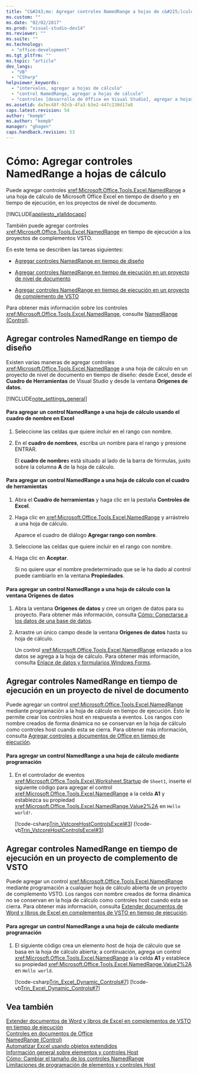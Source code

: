 ```yaml
---
title: "C&#243;mo: Agregar controles NamedRange a hojas de c&#225;lculo | Microsoft Docs"
ms.custom: ""
ms.date: "02/02/2017"
ms.prod: "visual-studio-dev14"
ms.reviewer: ""
ms.suite: ""
ms.technology: 
  - "office-development"
ms.tgt_pltfrm: ""
ms.topic: "article"
dev_langs: 
  - "VB"
  - "CSharp"
helpviewer_keywords: 
  - "intervalos, agregar a hojas de cálculo"
  - "control NamedRange, agregar a hojas de cálculo"
  - "controles [desarrollo de Office en Visual Studio], agregar a hojas de cálculo"
ms.assetid: da7ec48f-92cb-4fa3-b3e2-447c238d17a8
caps.latest.revision: 54
author: "kempb"
ms.author: "kempb"
manager: "ghogen"
caps.handback.revision: 53
---
```

# C&#243;mo: Agregar controles NamedRange a hojas de c&#225;lculo
  Puede agregar controles <xref:Microsoft.Office.Tools.Excel.NamedRange> a una hoja de cálculo de Microsoft Office Excel en tiempo de diseño y en tiempo de ejecución, en los proyectos de nivel de documento.  
  
 [!INCLUDE[appliesto_xlalldocapp](../vsto/includes/appliesto-xlalldocapp-md.md)]  
  
 También puede agregar controles <xref:Microsoft.Office.Tools.Excel.NamedRange> en tiempo de ejecución a los proyectos de complementos VSTO.  
  
 En este tema se describen las tareas siguientes:  
  
-   [Agregar controles NamedRange en tiempo de diseño](#designtime)  
  
-   [Agregar controles NamedRange en tiempo de ejecución en un proyecto de nivel de documento](#runtimedoclevel)  
  
-   [Agregar controles NamedRange en tiempo de ejecución en un proyecto de complemento de VSTO](#runtimeaddin)  
  
 Para obtener más información sobre los controles <xref:Microsoft.Office.Tools.Excel.NamedRange>, consulte [NamedRange &#40;Control&#41;](../vsto/namedrange-control.md).  
  
##  <a name="designtime"></a> Agregar controles NamedRange en tiempo de diseño  
 Existen varias maneras de agregar controles <xref:Microsoft.Office.Tools.Excel.NamedRange> a una hoja de cálculo en un proyecto de nivel de documento en tiempo de diseño: desde Excel, desde el **Cuadro de Herramientas** de Visual Studio y desde la ventana **Orígenes de datos**.  
  
 [!INCLUDE[note_settings_general](../sharepoint/includes/note-settings-general-md.md)]  
  
#### Para agregar un control NamedRange a una hoja de cálculo usando el cuadro de nombre en Excel  
  
1.  Seleccione las celdas que quiere incluir en el rango con nombre.  
  
2.  En el **cuadro de nombres**, escriba un nombre para el rango y presione ENTRAR.  
  
     El **cuadro de nombre**s está situado al lado de la barra de fórmulas, justo sobre la columna **A** de la hoja de cálculo.  
  
#### Para agregar un control NamedRange a una hoja de cálculo con el cuadro de herramientas  
  
1.  Abra el **Cuadro de herramientas** y haga clic en la pestaña **Controles de Excel**.  
  
2.  Haga clic en <xref:Microsoft.Office.Tools.Excel.NamedRange> y arrástrelo a una hoja de cálculo.  
  
     Aparece el cuadro de diálogo **Agregar rango con nombre**.  
  
3.  Seleccione las celdas que quiere incluir en el rango con nombre.  
  
4.  Haga clic en **Aceptar**.  
  
     Si no quiere usar el nombre predeterminado que se le ha dado al control puede cambiarlo en la ventana **Propiedades**.  
  
#### Para agregar un control NamedRange a una hoja de cálculo con la ventana Orígenes de datos  
  
1.  Abra la ventana **Orígenes de datos** y cree un origen de datos para su proyecto. Para obtener más información, consulta [Cómo: Conectarse a los datos de una base de datos](~/data-tools/how-to-connect-to-data-in-a-database.md).  
  
2.  Arrastre un único campo desde la ventana **Orígenes de datos** hasta su hoja de cálculo.  
  
     Un control <xref:Microsoft.Office.Tools.Excel.NamedRange> enlazado a los datos se agrega a la hoja de cálculo. Para obtener más información, consulta [Enlace de datos y formularios Windows Forms](http://msdn.microsoft.com/library/419aac5e-819b-4aad-88b0-73a2f8c0bd27).  
  
##  <a name="runtimedoclevel"></a> Agregar controles NamedRange en tiempo de ejecución en un proyecto de nivel de documento  
 Puede agregar un control <xref:Microsoft.Office.Tools.Excel.NamedRange> mediante programación a la hoja de cálculo en tiempo de ejecución. Esto le permite crear los controles host en respuesta a eventos. Los rangos con nombre creados de forma dinámica no se conservan en la hoja de cálculo como controles host cuando esta se cierra. Para obtener más información, consulta [Agregar controles a documentos de Office en tiempo de ejecución](../vsto/adding-controls-to-office-documents-at-run-time.md).  
  
#### Para agregar un control NamedRange a una hoja de cálculo mediante programación  
  
1.  En el controlador de eventos <xref:Microsoft.Office.Tools.Excel.Worksheet.Startup> de `Sheet1`, inserte el siguiente código para agregar el control <xref:Microsoft.Office.Tools.Excel.NamedRange> a la celda **A1** y establezca su propiedad <xref:Microsoft.Office.Tools.Excel.NamedRange.Value2%2A> en `Hello world!`.  
  
     [!code-csharp[Trin_VstcoreHostControlsExcel#3](../snippets/csharp/VS_Snippets_OfficeSP/Trin_VstcoreHostControlsExcel/CS/Sheet1.cs#3)]
     [!code-vb[Trin_VstcoreHostControlsExcel#3](../snippets/visualbasic/VS_Snippets_OfficeSP/Trin_VstcoreHostControlsExcel/VB/Sheet1.vb#3)]  
  
##  <a name="runtimeaddin"></a> Agregar controles NamedRange en tiempo de ejecución en un proyecto de complemento de VSTO  
 Puede agregar un control <xref:Microsoft.Office.Tools.Excel.NamedRange> mediante programación a cualquier hoja de cálculo abierta de un proyecto de complemento VSTO. Los rangos con nombre creados de forma dinámica no se conservan en la hoja de cálculo como controles host cuando esta se cierra. Para obtener más información, consulta [Extender documentos de Word y libros de Excel en complementos de VSTO en tiempo de ejecución](../vsto/extending-word-documents-and-excel-workbooks-in-vsto-add-ins-at-run-time.md).  
  
#### Para agregar un control NamedRange a una hoja de cálculo mediante programación  
  
1.  El siguiente código crea un elemento host de hoja de cálculo que se basa en la hoja de cálculo abierta; a continuación, agrega un control <xref:Microsoft.Office.Tools.Excel.NamedRange> a la celda **A1** y establece su propiedad <xref:Microsoft.Office.Tools.Excel.NamedRange.Value2%2A> en `Hello world`.  
  
     [!code-csharp[Trin_Excel_Dynamic_Controls#7](../snippets/csharp/VS_Snippets_OfficeSP/Trin_Excel_Dynamic_Controls/CS/ThisAddIn.cs#7)]
     [!code-vb[Trin_Excel_Dynamic_Controls#7](../snippets/visualbasic/VS_Snippets_OfficeSP/Trin_Excel_Dynamic_Controls/VB/ThisAddIn.vb#7)]  
  
## Vea también  
 [Extender documentos de Word y libros de Excel en complementos de VSTO en tiempo de ejecución](../vsto/extending-word-documents-and-excel-workbooks-in-vsto-add-ins-at-run-time.md)   
 [Controles en documentos de Office](../vsto/controls-on-office-documents.md)   
 [NamedRange &#40;Control&#41;](../vsto/namedrange-control.md)   
 [Automatizar Excel usando objetos extendidos](../vsto/automating-excel-by-using-extended-objects.md)   
 [Información general sobre elementos y controles Host](../vsto/host-items-and-host-controls-overview.md)   
 [Cómo: Cambiar el tamaño de los controles NamedRange](../vsto/how-to-resize-namedrange-controls.md)   
 [Limitaciones de programación de elementos y controles Host](../vsto/programmatic-limitations-of-host-items-and-host-controls.md)  
  
  